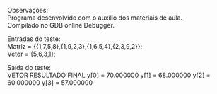 Observações:  
Programa desenvolvido com o auxílio dos materiais de aula.  
Compilado no GDB online Debugger.

Entradas do teste:  
Matriz = {{1,7,5,8},{1,9,2,3},{1,6,5,4},{2,3,9,2}};  
Vetor = {5,6,3,1};  

Saída do teste:  
VETOR RESULTADO FINAL
y[0] = 70.000000        y[1] = 68.000000        y[2] = 60.000000        y[3] = 57.000000
